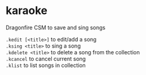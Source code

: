 # karaoke
Dragonfire CSM to save and sing songs

`.kedit [<title>]` to edit/add a song  
`.ksing <title>` to sing a song  
`.kdelete <title>` to delete a song from the collection  
`.kcancel` to cancel current song  
`.klist` to list songs in collection  
